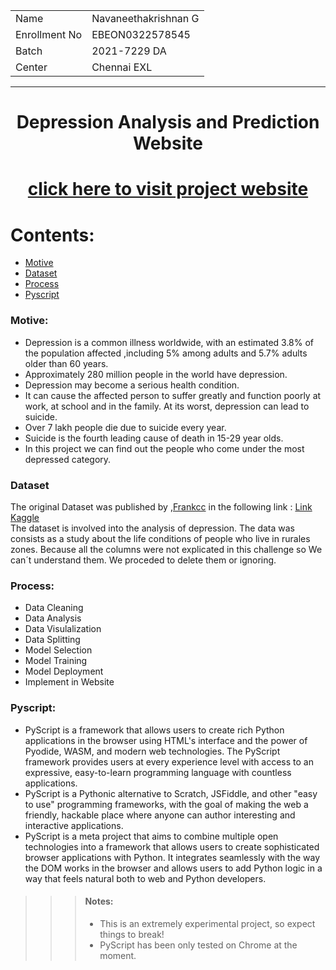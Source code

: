 <table align="center">
  <tr>
    <td>Name</td>
    <td>Navaneethakrishnan G</td>
  </tr>
  <tr>
    <td>Enrollment No</td>
    <td>EBEON0322578545</td>
  </tr>
  <tr>
    <td>Batch</td>
    <td>2021-7229 DA</td>
  </tr>
  <tr>
    <td>Center</td>
    <td>Chennai EXL</td>
  </tr>
 </table>
<hr>
<h1 align="center">Depression Analysis and Prediction Website<h1>
<p align=center>
<a href="https://knavee12345.github.io/depression-analysis/">click here to visit project website</a>
</p>

  # Contents:
  - [Motive](#motive)
  - [Dataset](#dataset)
  - [Process](#process)
  - [Pyscript](#pyscript)
  ### Motive:
- Depression is a common illness worldwide, with an estimated 3.8% of the population affected ,including 5% among adults and 5.7% adults older than 60 years.
- Approximately 280 million people in the world have depression.
- Depression may become a serious health condition. 
- It can cause the affected person to suffer greatly and function poorly at work, at school and in the family. At its worst, depression can lead to suicide. 
- Over 7 lakh people die due to suicide every year. 
- Suicide is the fourth leading cause of death in 15-29 year olds. 
- In this project we can find out the people who come under the most depressed category.
### Dataset
<p>The original Dataset was published by ,<a href="https://www.kaggle.com/francispython">Frankcc</a> in the following link : 
<a href="https://www.kaggle.com/datasets/francispython/b-depression">Link Kaggle</a>
<br>
The dataset is involved into the analysis of depression. The data was consists as a study about the life conditions of people who live in rurales zones. Because all the columns were not explicated in this challenge so We can´t understand them. We proceded to delete them or ignoring.
</p>

### Process:
- Data Cleaning
- Data Analysis
- Data Visulalization
- Data Splitting
- Model Selection
- Model Training
- Model Deployment
- Implement in Website
  
### Pyscript:
  - PyScript is a framework that allows users to create rich Python applications in the browser using HTML's interface and the power of Pyodide, WASM, and modern web technologies. The PyScript framework provides users at every experience level with access to an expressive, easy-to-learn programming language with countless applications.
  - PyScript is a Pythonic alternative to Scratch, JSFiddle, and other "easy to use" programming frameworks, with the goal of making the web a friendly, hackable place where anyone can author interesting and interactive applications.
  - PyScript is a meta project that aims to combine multiple open technologies into a framework that allows users to create sophisticated browser applications with Python. It integrates seamlessly with the way the DOM works in the browser and allows users to add Python logic in a way that feels natural both to web and Python developers.
  
>>> #### Notes:  
  >>> - This is an extremely experimental project, so expect things to break!<br>
  >>> - PyScript has been only tested on Chrome at the moment.





